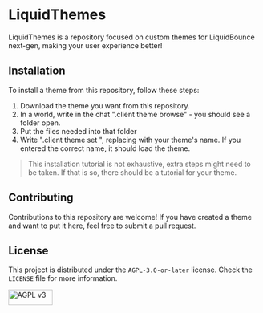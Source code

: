 # LiquidThemes

LiquidThemes is a repository focused on custom themes for LiquidBounce next-gen, making your user experience better!

## Installation

To install a theme from this repository, follow these steps:
1. Download the theme you want from this repository.
2. In a world, write in the chat ".client theme browse" - you should see a folder open.
3. Put the files needed into that folder
4. Write ".client theme set <theme>", replacing <theme> with your theme's name. If you entered the correct name, it should load the theme.

> This installation tutorial is not exhaustive, extra steps might need to be taken. If that is so, there should be a tutorial for your theme.

## Contributing

Contributions to this repository are welcome! If you have created a theme and want to put it here, feel free to submit a pull request.

## License

This project is distributed under the `AGPL-3.0-or-later` license. Check the `LICENSE` file for more information.

<a href="https://www.gnu.org/licenses/agpl-3.0.en.html">
  <img src="https://codeberg.org/thatonecoder/assets/raw/branch/main/images/agpl-v3.png" alt="AGPL v3" width="88" height="31">
</a>
